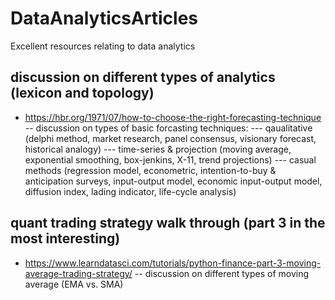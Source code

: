 # DataAnalyticsArticles
Excellent resources relating to data analytics


## discussion on different types of analytics (lexicon and topology)
- https://hbr.org/1971/07/how-to-choose-the-right-forecasting-technique
-- discussion on types of basic forcasting techniques:
--- qaualitative (delphi method, market research, panel consensus, visionary forecast, historical analogy)
--- time-series & projection (moving average, exponential smoothing, box-jenkins, X-11, trend projections)
--- casual methods (regression model, econometric, intention-to-buy & anticipation surveys, input-output  model, economic input-output model, diffusion index, lading indicator, life-cycle analysis)


## quant trading strategy walk through (part 3 in the most interesting)
- https://www.learndatasci.com/tutorials/python-finance-part-3-moving-average-trading-strategy/
-- discussion on different types of moving average (EMA vs. SMA)
